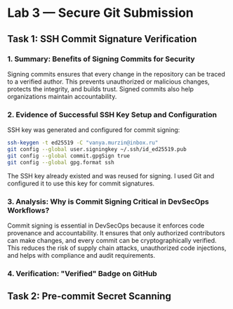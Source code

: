 # Lab 3 — Secure Git Submission

## Task 1: SSH Commit Signature Verification

### 1. Summary: Benefits of Signing Commits for Security

Signing commits ensures that every change in the repository can be traced to a verified author. This prevents unauthorized or malicious changes, protects the integrity, and builds trust. Signed commits also help organizations maintain accountability.

### 2. Evidence of Successful SSH Key Setup and Configuration

SSH key was generated and configured for commit signing:

```bash
ssh-keygen -t ed25519 -C "vanya.murzin@inbox.ru"
git config --global user.signingkey ~/.ssh/id_ed25519.pub
git config --global commit.gpgSign true
git config --global gpg.format ssh
```

The SSH key already existed and was reused for signing. I used Git and configured it to use this key for commit signatures.

### 3. Analysis: Why is Commit Signing Critical in DevSecOps Workflows?

Commit signing is essential in DevSecOps because it enforces code provenance and accountability. It ensures that only authorized contributors can make changes, and every commit can be cryptographically verified. This reduces the risk of supply chain attacks, unauthorized code injections, and helps with compliance and audit requirements.

### 4. Verification: "Verified" Badge on GitHub



## Task 2: Pre-commit Secret Scanning


